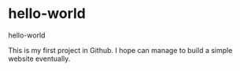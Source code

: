 # hello-world
hello-world

This is my first project in Github. I hope can manage to build a simple website eventually.
